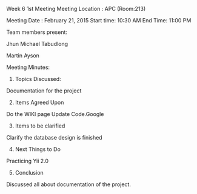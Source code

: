 Week 6 1st Meeting Meeting Location : APC (Room:213)

Meeting Date : February 21, 2015 Start time: 10:30 AM End Time: 11:00 PM

Team members present:

Jhun Michael Tabudlong

Martin Ayson

Meeting Minutes:

1. Topics Discussed:

Documentation for the project

2. Items Agreed Upon

Do the WIKI page
Update Code.Google

3. Items to be clarified

Clarify the database design is finished

4. Next Things to Do

Practicing Yii 2.0

5. Conclusion

Discussed all about documentation of the project.